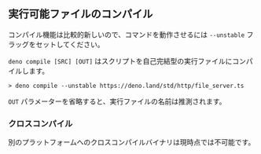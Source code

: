 <!-- ## Compiling Executables -->
## 実行可能ファイルのコンパイル

<!--
> Since the compile functionality is relatively new, the `--unstable` flag has
> to be set in order for the command to work.
-->
コンパイル機能は比較的新しいので、コマンドを動作させるには `--unstable` フラッグをセットしてください。

<!--
`deno compile [SRC] [OUT]` will compile the script into a self contained
executable.
-->
`deno compile [SRC] [OUT]` はスクリプトを自己完結型の実行ファイルにコンパイルします。

```
> deno compile --unstable https://deno.land/std/http/file_server.ts
```

<!--
If you omit the `OUT` parameter, the name of the executable file will be
inferred.
-->
`OUT` パラメーターを省略すると、実行ファイルの名前は推測されます。

<!-- ### Cross Compilation -->
### クロスコンパイル

<!-- Cross compiling binaries for different platforms is not currently possible. -->
別のプラットフォームへのクロスコンパイルバイナリは現時点では不可能です。
